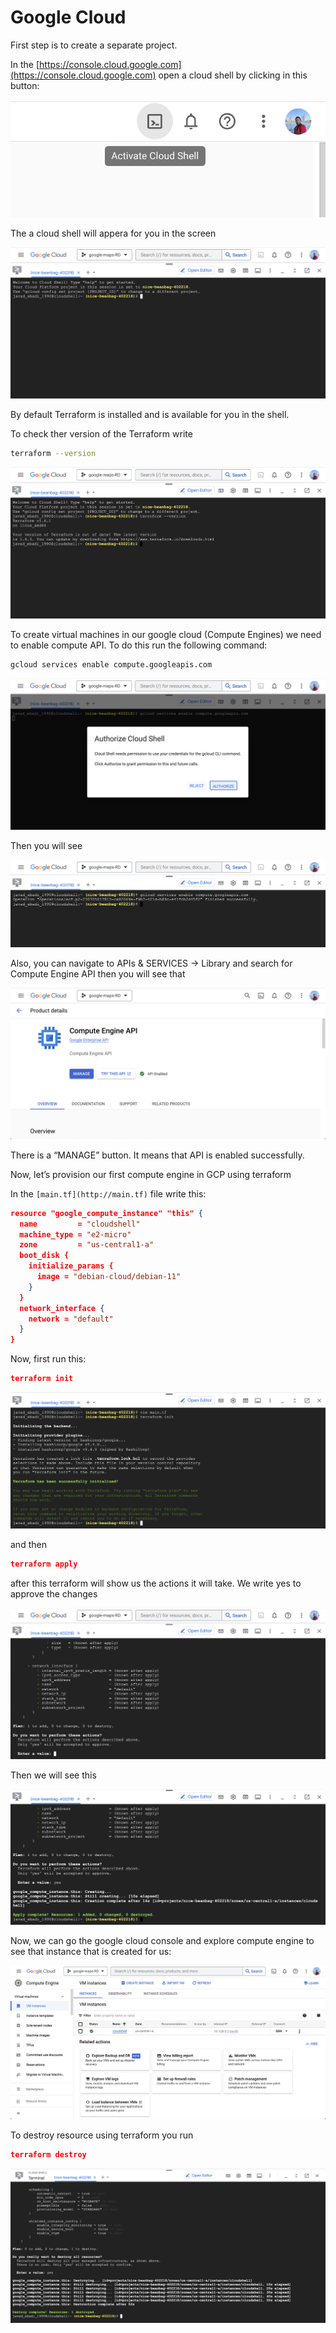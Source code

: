 # Google Cloud

First step is to create a separate project.

In the [https://console.cloud.google.com](https://console.cloud.google.com) open a cloud shell by clicking in this button:

![Untitled](Google%20Cloud%208f16fb098e8a4d64aaaa9eba07278349/Untitled.png)

The a cloud shell will appera for you in the screen

![Untitled](Google%20Cloud%208f16fb098e8a4d64aaaa9eba07278349/Untitled%201.png)

By default Terraform is installed and is available for you in the shell.

To check ther version of the Terraform write

```bash
terraform --version
```

![Untitled](Google%20Cloud%208f16fb098e8a4d64aaaa9eba07278349/Untitled%202.png)

To create virtual machines in our google cloud (Compute Engines) we need to enable compute API. To do this run the following command:

```bash
gcloud services enable compute.googleapis.com
```

![Untitled](Google%20Cloud%208f16fb098e8a4d64aaaa9eba07278349/Untitled%203.png)

Then you will see 

![Untitled](Google%20Cloud%208f16fb098e8a4d64aaaa9eba07278349/Untitled%204.png)

Also, you can navigate to APIs & SERVICES → Library and search for Compute Engine API then you will see that

![Untitled](Google%20Cloud%208f16fb098e8a4d64aaaa9eba07278349/Untitled%205.png)

There is a “MANAGE” button. It means that API is enabled successfully.

Now, let’s provision our first compute engine in GCP using terraform

In the `[main.tf](http://main.tf)` file write this:

```json
resource "google_compute_instance" "this" {
  name         = "cloudshell"
  machine_type = "e2-micro"
  zone         = "us-central1-a"
  boot_disk {
    initialize_params {
      image = "debian-cloud/debian-11"
    }
  }
  network_interface {
    network = "default"
  }
}
```

Now, first run this:

```json
terraform init
```

![Untitled](Google%20Cloud%208f16fb098e8a4d64aaaa9eba07278349/Untitled%206.png)

and then

```json
terraform apply
```

after this terraform will show us the actions it will take. We write yes to approve the changes

![Untitled](Google%20Cloud%208f16fb098e8a4d64aaaa9eba07278349/Untitled%207.png)

Then we will see this

![Untitled](Google%20Cloud%208f16fb098e8a4d64aaaa9eba07278349/Untitled%208.png)

Now, we can go the google cloud console and explore compute engine to see that instance that is created for us:

![Untitled](Google%20Cloud%208f16fb098e8a4d64aaaa9eba07278349/Untitled%209.png)

To destroy resource using terraform you run

```json
terraform destroy
```

![Untitled](Google%20Cloud%208f16fb098e8a4d64aaaa9eba07278349/Untitled%2010.png)